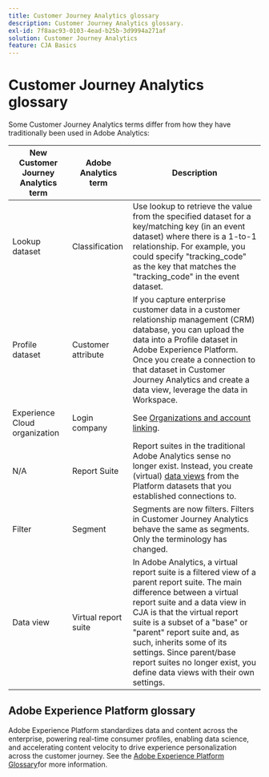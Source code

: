 ```yaml
---
title: Customer Journey Analytics glossary
description: Customer Journey Analytics glossary.
exl-id: 7f8aac93-0103-4ead-b25b-3d9994a271af
solution: Customer Journey Analytics
feature: CJA Basics
---
```

# Customer Journey Analytics glossary

Some Customer Journey Analytics terms differ from how they have traditionally been used in Adobe Analytics:

| New Customer Journey Analytics term | Adobe Analytics term | Description |
| --- | --- | --- |
| Lookup dataset | Classification | Use lookup to retrieve the value from the specified dataset for a key/matching key (in an event dataset) where there is a 1-to-1 relationship. For example, you could specify "tracking_code" as the key that matches the "tracking_code" in the event dataset.|
|Profile dataset|Customer attribute|If you capture enterprise customer data in a customer relationship management (CRM) database, you can upload the data into a Profile dataset in Adobe Experience Platform. Once you create a connection to that dataset in Customer Journey Analytics and create a data view, leverage the data in Workspace. |
| Experience Cloud organization | Login company | See [Organizations and account linking](https://experienceleague.adobe.com/docs/core-services/interface/manage-users-and-products/organizations.html#topic_C31CB834F109465A82ED57FF0563B3F1). |
| N/A | Report Suite | Report suites in the traditional Adobe Analytics sense no longer exist. Instead, you create (virtual) [data views](/help/data-views/create-dataview.md) from the Platform datasets that you established connections to. |
| Filter | Segment | Segments are now filters. Filters in Customer Journey Analytics behave the same as segments. Only the terminology has changed. |
| Data view | Virtual report suite | In Adobe Analytics, a virtual report suite is a filtered view of a parent report suite. The main difference between a virtual report suite and a data view in CJA is that the virtual report suite is a subset of a "base" or "parent" report suite and, as such, inherits some of its settings. Since parent/base report suites no longer exist, you define data views with their own settings. |

## Adobe Experience Platform glossary

Adobe Experience Platform standardizes data and content across the enterprise, powering real-time consumer profiles, enabling data science, and accelerating content velocity to drive experience personalization across the customer journey.
See the [Adobe Experience Platform Glossary](https://experienceleague.adobe.com/docs/experience-platform/landing/glossary.html)for more information.
